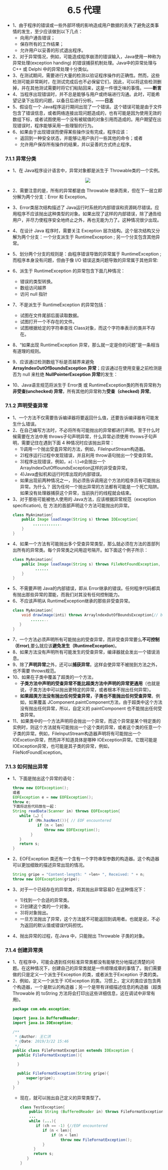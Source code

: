 <div align=center><h1>6.5 代理</h1></div>

* 1、由于程序的错误或一些外部环境的影响造成用户数据的丢失了避免这类事情的发生，至少应该做到以下几点：
	* 向用户通告错误；
	* 保存所有的工作结果；
	* 允许用户以妥善的形式退出程序。
* 2、对于异常情况，例如，可能造成程序崩溃的错误输入，Java使用一种称为异常处理(exception handing) 的错误捕获机制处理。Java中的异常处理与 C++ 或 Delphi 中的异常处理十分类似。
* 3、在测试期间，需要进行大量的检测以验证程序操作的正确性。然而，这些检测可能非常耗时，在测试完成后也不必保留它们，因此，可以将这些检测删掉，并在其他测试需要时将它们粘贴回来，这是一件很乏味的事情。——**断言**
* 4、当程序出现错误时，并不总是能够与用户或终端进行沟通。此时，可能希望记录下出现的问题，以备日后进行分析。——**日志**
* 5、假设在一个 Java程序运行期间出现了一个错误。这个错误可能是由于文件包含了错误信息，或者网络连接出现问题造成的，也有可能是因为使用无效的数组下标，或者试图使用一个没有被赋值的对象引用而造成的。用户期望在出现错误时，程序能够采用一些理智的行为。
* 6、如果由于出现错误而使得某些操作没有完成，程序应该：
	* 返回到一种安全状态，并能够让用户执行一些其他的命令；或者
	* 允许用户保存所有操作的结果，并以妥善的方式终止程序。






### 7.1.1 异常分类

* 1、在 Java程序设计语言中，异常对象都是派生于 Throwable类的一个实例。

  <div align="center"><img src="./img/01.png"/></div>

* 2、需要注意的是，所有的异常都是由 Throwable 继承而来，但在下一层立即分解为两个分支：Error 和 Exception。
* 3、Error类层次结构描述了 Java运行时系统的内部错误和资源耗尽错误。应用程序不应该抛出这种类型的对象。如果出现了这样的内部错误，除了通告给用户，并尽力使程序安全地终止之外，再也无能为力了。这种情况很少出现。
* 4、在设计 Java 程序时，需要关注 Exception 层次结构。这个层次结构又分解为两个分支：一个分支派生于 RuntimeException ; 另一个分支包含其他异常。
* 5、划分两个分支的规则是：由程序错误导致的异常属于 RuntimeException ; 而程序本身没有问题，但由于像 I/O 错误这类问题导致的异常属于其他异常:
* 6、派生于 RuntimeException 的异常包含下面几种情况：	
	* 错误的类型转换。
	* 数组访问越界
	* 访问 null 指针
* 7、不是派生于 RuntimeException 的异常包括：
	* 试图在文件尾部后面读取数据。
	* 试图打开一个不存在的文件。
	* 试图根据给定的字符串查找 Class对象，而这个字符串表示的类并不存在。
* 8、“如果出现 RuntimeException 异常，那么就一定是你的问题”是一条相当有道理的规则。
* 9、应该通过检测数组下标是否越界来避免 **ArraylndexOutOfBoundsException 异常**；应该通过在使用变量之前检测是否为 null 来杜绝 **NullPointerException 异常**的发生：
* 10、Java语言规范将派生于 Error类 或 RuntimeException类的所有异常称为**非受查(unchecked) 异常**，所有其他的异常称为**受查（checked) 异常**。

### 7.1.2 声明受查异常

* 1、一个方法不仅需要告诉编译器将要返回什么值，还要告诉编译器有可能发生什么错误。
* 2、在自己编写方法时，不必将所有可能抛出的异常都进行声明。至于什么时候需要在方法中用 throws子句声明异常，什么异常必须使用 throws子句声明，需要记住在遇到下面 4 种情况时应该抛出异常：
	* 1)调用一个抛出受査异常的方法，例如，FilelnputStream构造器。
	* 2)程序运行过程中发现错误，并且利用 throw语句抛出一个受查异常。
	* 3)程序出现错误，例如，`a[-l]=0`会抛出一个 ArraylndexOutOffloundsException这样的非受查异常。
	* 4)Java虚拟机和运行时库出现的内部错误。
	* 如果出现前两种情况之一，则必须告诉调用这个方法的程序员有可能抛出异常。为什么？ 因为任何一个抛出异常的方法都有可能是一个死亡陷阱。如果没有处理器捕获这个异常，当前执行的线程就会结束。
* 3、对于那些可能被他人使用的 Java方法，应该根据异常规范（exception specification), 在
方法的首部声明这个方法可能抛出的异常。
  ```java
  class MyAnimation{
      public Image loadlmage(String s) throws IOException{
           .............
      }
  }
  ```
* 4、如果一个方法有可能抛出多个受查异常类型，那么就必须在方法的首部列出所有的异常类。每个异常类之间用逗号隔开。如下面这个例子所示：
  ```java
  class MyAnimation{
      public Image loadlmage(String s) throws FileNotFoundException, EOFException{
            ......
      }
  }
  ```
* 5、不需要声明 Java的内部错误，即从 Error继承的错误。任何程序代码都具有抛出那些异常的潜能，而我们对其没有任何控制能力。
* 6、不应该声明从 RuntimeException继承的那些非受查异常。
  ```java
  class MyAnimation{
      void drawlmage(inti) throws ArraylndexOutOfBoundsException{// bad style
          ........ 
     }
  }
  ```
* 7、一个方法必须声明所有可能抛出的受查异常，而非受查异常要么**不可控制（Error)**,要么就应该**避免发生（RuntimeException**)。
* 8、如果方法没有声明所有可能发生的受查异常，编译器就会发出一个错误消息。
* 9、除了**声明异常**之外，还可以**捕获异常**。这样会使异常不被抛到方法之外，也不需要 throws规范。
* 10、如果在子类中覆盖了超类的一个方法，
	* **子类方法中声明的受查异常不能比超类方法中声明的异常更通用**（也就是说，子类方法中可以抛出更特定的异常，或者根本不抛出任何异常）。
	* **如果超类方法没有抛出任何受查异常，子类也不能抛出任何受查异常**。例如，如果覆盖 JComponent.paintComponent方法，由于超类中这个方法没有抛出任何异常，所以，自定义的 paintComponent 也不能抛出任何受查异常。
* 11、如果类中的一个方法声明将会抛出一个异常，而这个异常是某个特定类的实例时，则这个方法就有可能抛出一个这个类的异常，或者这个类的任意一个子类的异常。例如，FilelnputStream构造器声明将有可能抛出一个 IOExcetion异常，然而并不知道具体是哪种 IOException异常。它既可能是 IOException异常，也可能是其子类的异常，例如，FileNotFoundException。


### 7.1.3 如何抛出异常

* 1、下面是抛出这个异常的语句：
  ```java
  throw new EOFException();
  或者
  EOFException e = new EOFException();
  throw e;
  下面将这些代码放在一起：
  String readData(Scanner in) throws EOFException{
     while (…）{
         if (Mn.hasNext()){ // EOF encountered
             if (n < len)
                throw new EOFException();
          }
     }
     return s;
  }
  ```

* 2、EOFException 类还有一个含有一个字符串型参数的构造器。这个构造器可以更加细致的描述异常出现的情况。
  ```java
  String gripe = "Content-length: " +len+ ", Received: " + n;
  throw new EOFException(gripe);
  ```
* 3、对于一个已经存在的异常类，将其抛出非常容易D 在这种情况下：
	* 1)找到一个合适的异常类。
	* 2)创建这个类的一个对象。
	* 3)将对象抛出。
	* 一旦方法抛出了异常，这个方法就不可能返回到调用者。也就是说，不必为返回的默认值或错误代码担忧。
* 4、抛出异常的过程，在Java 中，只能抛出 Throwable 子类的对象。

### 7.1.4 创建异常类

* 1、在程序中，可能会遇到任何标准异常类都没有能够充分地描述清楚的问题。在这种情况下，创建自己的异常类就是一件顺理成章的事情了。我们需要做的只是定义一个派生于Exception 的类，或者派生于Exception 子类的类。
* 2、例如，定义一个派生于 IOException 的类。习惯上，定义的类应该包含两个构造器，一个是默认的构造器；另一个是带有详细描述信息的构造器（超类 Throwable 的 toString 方法将会打印出这些详细信息，这在调试中非常有用)。
  ```java
  package com.edu.exception;

  import java.io.BufferedReader;
  import java.io.IOException;

  /**
   * @Author: 王仁洪
   * @Date: 2019/3/22 15:46
   */
  public class FileFormatException extends IOException {
    public FileFormatException(){

    }

    public FileFormatException(String gripe){
        super(gripe);
    }
  }
  ```
	* 现在，就可以抛出自己定义的异常类型了。
	  ```java
	  class TestException{
	      public String (BufferedReader in) throws FileFormatException{
          ...
          while (...){
             if (ch == -1) {//EOF encountered
                if (n < len){
                    if (n < len)    
                        throw new FileFornatException();
                }
            }
            return s; 
         }
	  }
	  ```